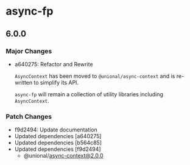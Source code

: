 # async-fp

## 6.0.0
### Major Changes

- a640275: Refactor and Rewrite
  
  `AsyncContext` has been moved to `@unional/async-context` and is re-written to simplify its API.
  
  `async-fp` will remain a collection of utility libraries including `AsyncContext`.

### Patch Changes

- f9d2494: Update documentation
- Updated dependencies [a640275]
- Updated dependencies [b564c85]
- Updated dependencies [f9d2494]
  - @unional/async-context@2.0.0
